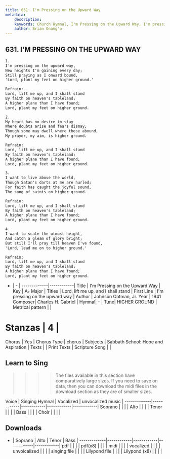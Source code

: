 ```yaml
---
title: 631. I'm Pressing on the Upward Way
metadata:
    description: 
    keywords: Church Hymnal, I'm Pressing on the Upward Way, I'm pressing on the upward way, Lord, lift me up, and I shall stand
    author: Brian Onang'o
---
```



## 631. I'M PRESSING ON THE UPWARD WAY

```txt
1.
I'm pressing on the upward way, 
New heights I'm gaining every day; 
Still praying as I onward bound, 
'Lord, plant my feet on higher ground.' 

Refrain:
Lord, lift me up, and I shall stand 
By faith on heaven's tableland; 
A higher plane than I have found; 
Lord, plant my feet on higher ground. 

2.
My heart has no desire to stay 
Where doubts arise and fears dismay; 
Though some may dwell where these abound, 
My prayer, my aim, is higher ground. 

Refrain:
Lord, lift me up, and I shall stand 
By faith on heaven's tableland; 
A higher plane than I have found; 
Lord, plant my feet on higher ground. 

3.
I want to live above the world, 
Though Satan's darts at me are hurled; 
For faith has caught the joyful sound, 
The song of saints on higher ground. 

Refrain:
Lord, lift me up, and I shall stand 
By faith on heaven's tableland; 
A higher plane than I have found; 
Lord, plant my feet on higher ground. 

4.
I want to scale the utmost height, 
And catch a gleam of glory bright; 
But still I'll pray till heaven I've found, 
'Lord, lead me on to higher ground.'

Refrain:
Lord, lift me up, and I shall stand 
By faith on heaven's tableland; 
A higher plane than I have found; 
Lord, plant my feet on higher ground. 

```

- |   -  |
-------------|------------|
Title | I'm Pressing on the Upward Way |
Key | A♭ Major |
Titles | Lord, lift me up, and I shall stand |
First Line | I'm pressing on the upward way |
Author | Johnson Oatman, Jr. 
Year | 1941
Composer| Charles H. Gabriel |
Hymnal|  - |
Tune| HIGHER GROUND |
Metrical pattern | |
# Stanzas | 4 |
Chorus | Yes |
Chorus Type | chorus |
Subjects | Sabbath School: Hope and Aspiration |
Texts |  |
Print Texts | 
Scripture Song |  |
  
## Learn to Sing

>>>> The files available in this section have comparatively large sizes. If you need to save on data, then you can download the midi files in the download section as they are of smaller sizes.

Voice |  Singing Hymnal | Vocalized | unvocalized music |
-------------|------------|------------|------------|------------|
Soprano | | | |
Alto | | | |
Tenor | | | |
Bass | | | |
Choir | | | |

## Downloads

- |  Soprano | Alto | Tenor | Bass |
-------------|------------|------------|------------|------------|
pdf | | | |
pdf(x8) | | | |
midi | | | |
vocalized | | | |
unvolcalized | | | |
singing file | | | |
Lilypond file | | | |
Lilypond (x8) | | | |
  
